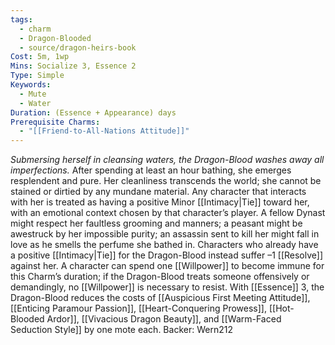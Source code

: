 ```yaml
---
tags:
  - charm
  - Dragon-Blooded
  - source/dragon-heirs-book
Cost: 5m, 1wp
Mins: Socialize 3, Essence 2
Type: Simple
Keywords:
  - Mute
  - Water
Duration: (Essence + Appearance) days
Prerequisite Charms:
  - "[[Friend-to-All-Nations Attitude]]"
---
```

*Submersing herself in cleansing waters, the Dragon-Blood washes away all imperfections.*
After spending at least an hour bathing, she emerges resplendent and pure. Her cleanliness transcends the world; she cannot be stained or dirtied by any mundane material. Any character that interacts with her is treated as having a positive Minor [[Intimacy|Tie]] toward her, with an emotional context chosen by that character’s player. A fellow Dynast might respect her faultless grooming and manners; a peasant might be awestruck by her impossible purity; an assassin sent to kill her might fall in love as he smells the perfume she bathed in. Characters who already have a positive [[Intimacy|Tie]] for the Dragon-Blood instead suffer –1 [[Resolve]] against her. A character can spend one [[Willpower]] to become immune for this Charm’s duration; if the Dragon-Blood treats someone offensively or demandingly, no [[Willpower]] is necessary to resist.
With [[Essence]] 3, the Dragon-Blood reduces the costs of [[Auspicious First Meeting Attitude]], [[Enticing Paramour Passion]], [[Heart-Conquering Prowess]], [[Hot-Blooded Ardor]], [[Vivacious Dragon Beauty]], and [[Warm-Faced Seduction Style]] by one mote each.
Backer: Wern212